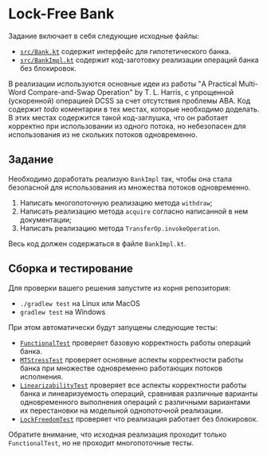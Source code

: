 # Lock-Free Bank

Задание включает в себя следующие исходные файлы:

* [`src/Bank.kt`](src/Bank.kt) содержит интерфейс для гипотетического банка.
* [`src/BankImpl.kt`](src/BankImpl.kt) содержит код-заготовку реализации операций банка без блокировок.

В реализации используются основные идеи из работы "A Practical Multi-Word Compare-and-Swap Operation" by T. L. Harris, c упрощенной (ускоренной) операцией DCSS за счет отсутствия проблемы ABA. Код содержит *todo* коментарии в тех местах, которые необходимо доделать. В этих местах содержится такой код-заглушка, что он работает корректно при использовании из одного потока, но небезопасен для использования из не скольких потоков одновременно.

## Задание

Необходимо доработать реализую `BankImpl` так, чтобы она стала безопасной для использования из множества потоков одновременно.

1. Написать многопоточную реализацию метода `withdraw`;
2. Написать реализацию метода `acquire` согласно написанной в нем документации;
3. Написать реализацию метода `TransferOp.invokeOperation`.

Весь код должен содержаться в файле `BankImpl.kt`.

## Сборка и тестирование

Для проверки вашего решения запустите из корня репозитория:

* `./gradlew test` на Linux или MacOS
* `gradlew test` на Windows

При этом автоматически будут запущены следующие тесты:

* [`FunctionalTest`](test/FunctionalTest.kt) проверяет базовую корректность работы операций банка.
* [`MTStressTest`](test/MTStressTest.kt) проверяет основные аспекты корректности работы банка при множестве одновременно работающих потоков исполнения.
* [`LinearizabilityTest`](test/LinearizabilityTest.kt) проверяет все аспекты корректности работы банка и линеаризуемость операций, сравнивая различные варианты одновременного выполнения операций с различными вариантами их перестановки на модельной однопоточной реализации.
* [`LockFreedomTest`](test/LockFreedomTest.kt) проверяет что реализация работает без блокировок.

Обратите внимание, что исходная реализация проходит только `FunctionalTest`, но не проходит многопоточные тесты.
